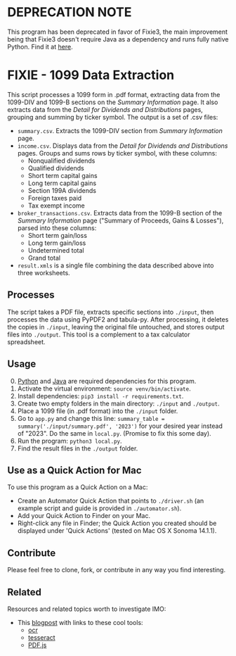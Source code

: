 # DEPRECATION NOTE
This program has been deprecated in favor of Fixie3, the main improvement being that Fixie3 doesn't require Java as a dependency and runs fully native Python. Find it at [here](https://github.com/gmzi/fixie3). 

# FIXIE - 1099 Data Extraction

This script processes a 1099 form in .pdf format, extracting data from the 1099-DIV and 1099-B sections on the _Summary Information_ page. It also extracts data from the _Detail for Dividends and Distributions_ pages, grouping and summing by ticker symbol. The output is a set of .csv files:
- `summary.csv`. Extracts the 1099-DIV section from _Summary Information_ page. 
- `income.csv`. Displays data from the _Detail for Dividends and Distributions_ pages. Groups and sums rows by ticker symbol, with these columns:
    - Nonqualified dividends
    - Qualified dividends
    - Short term capital gains
    - Long term capital gains
    - Section 199A dividends
    - Foreign taxes paid
    - Tax exempt income
- `broker_transactions.csv`. Extracts data from the 1099-B section of the _Summary Information_ page ("Summary of Proceeds, Gains & Losses"), parsed into these columns:
    - Short term gain/loss
    - Long term gain/loss
    - Undetermined total
    - Grand total
- `result.xmls` is a single file combining the data described above into three worksheets.

## Processes
The script takes a PDF file, extracts specific sections into `./input`, then processes the data using PyPDF2 and tabula-py. After processing, it deletes the copies in `./input`, leaving the original file untouched, and stores output files into `./output`. This tool is a complement to a tax calculator spreadsheet. 

## Usage
0. [Python](https://www.python.org/downloads/) and [Java](https://www.java.com/en/download/help/download_options.html) are required dependencies for this program.
1. Activate the virtual environment: `source venv/bin/activate`.
2. Install dependencies: `pip3 install -r requirements.txt`. 
3. Create two empty folders in the main directory: `./input` and `./output`.
4. Place a 1099 file (in .pdf format) into the `./input` folder.
5. Go to `app.py` and change this line: `summary_table = summary('./input/summary.pdf', '2023')` for your desired year instead of "2023". Do the same in `local.py`. (Promise to fix this some day). 
5. Run the program: `python3 local.py`.
6. Find the result files in the `./output` folder.

## Use as a Quick Action for Mac

To use this program as a Quick Action on a Mac:
- Create an Automator Quick Action that points to `./driver.sh` (an example script and guide is provided in `./automator.sh`).
- Add your Quick Action to Finder on your Mac. 
- Right-click any file in Finder; the Quick Action you created should be displayed under 'Quick Actions' (tested on Mac OS X Sonoma 14.1.1).

## Contribute
Please feel free to clone, fork, or contribute in any way you find interesting.

## Related

Resources and related topics worth to investigate IMO:
- This [blogpost](https://simonwillison.net/2024/Mar/30/ocr-pdfs-images/?utm_source=tldrwebdev) with links to these cool tools: 
    - [ocr](https://tools.simonwillison.net/ocr)
    - [tesseract](https://github.com/tesseract-ocr/tesseract)
    - [PDF.js](https://mozilla.github.io/pdf.js/)
